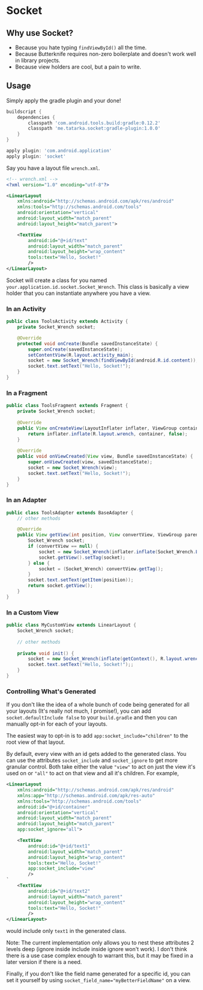 Socket
======

## Why use Socket?

- Because you hate typing `findViewById()` all the time.
- Because Butterknife requires non-zero boilerplate and doesn't work well in library projects.
- Because view holders are cool, but a pain to write.

## Usage

Simply apply the gradle plugin and your done!

```groovy
buildscript {
    dependencies {
        classpath 'com.android.tools.build:gradle:0.12.2'
        classpath 'me.tatarka.socket:gradle-plugin:1.0.0'
    }
}

apply plugin: 'com.android.application'
apply plugin: 'socket'
```

Say you have a layout file `wrench.xml`.

```xml
<!-- wrench.xml -->
<?xml version="1.0" encoding="utf-8"?>

<LinearLayout
    xmlns:android="http://schemas.android.com/apk/res/android"
    xmlns:tools="http://schemas.android.com/tools"
    android:orientation="vertical" 
    android:layout_width="match_parent"
    android:layout_height="match_parent">

    <TextView
        android:id="@+id/text"
        android:layout_width="match_parent"
        android:layout_height="wrap_content"
        tools:text="Hello, Socket!"
        />
</LinearLayout>
```

Socket will create a class for you named `your.application.id.socket.Socket_Wrench`. This class is basically a view holder that you can instantiate anywhere you have a view.

### In an Activity

```java
public class ToolsActivity extends Activity {
    private Socket_Wrench socket;

    @Override
    protected void onCreate(Bundle savedInstanceState) {
        super.onCreate(savedInstanceState);
        setContentView(R.layout.activity_main);
        socket = new Socket_Wrench(findViewById(android.R.id.content));
        socket.text.setText("Hello, Socket!");
    }
}
```

### In a Fragment

```java
public class ToolsFragment extends Fragment {
    private Socket_Wrench socket;
    
    @Override
    public View onCreateView(LayoutInflater inflater, ViewGroup container, Bundle savedInstanceState) {
        return inflater.inflate(R.layout.wrench, container, false);
    }
    
    @Override
    public void onViewCreated(View view, Bundle savedInstanceState) {
        super.onViewCreated(view, savedInstanceState);
        socket = new Socket_Wrench(view);
        socket.text.setText("Hello, Socket!");
    }
}
```

### In an Adapter

```java
public class ToolsAdapter extends BaseAdapter {
    // other methods

    @Override
    public View getView(int position, View convertView, ViewGroup parent) {
        Socket_Wrench socket;
        if (convertView == null) {
            socket = new Socket_Wrench(inflater.inflate(Socket_Wrench.LAYOUT, parent, false));
            socket.getView().setTag(socket);
        } else {
            socket = (Socket_Wrench) convertView.getTag();
        }
        socket.text.setText(getItem(position));
        return socket.getView();
    }
}
```

### In a Custom View

```java
public class MyCustomView extends LinearLayout {
    Socket_Wrench socket;
    
    // other methods
    
    private void init() {
        socket = new Socket_Wrench(inflate(getContext(), R.layout.wrench, this));
        socket.text.setText("Hello, Socket!");;
    }
}
```

### Controlling What's Generated

If you don't like the idea of a whole bunch of code being generated for all your layouts (It's really not much, I promise!), you can add `socket.defaultInclude false` to your `build.gradle` and then you can manually opt-in for each of your layouts.

The easiest way to opt-in is to add `app:socket_include="children"` to the root view of that layout.

By default, every view with an id gets added to the generated class. You can use the attributes `socket_include` and `socket_ignore` to get more granular control. Both take either the value `"view"` to act on just the view it's used on or `"all"` to act on that view and all it's children. For example,

```xml
<LinearLayout
    xmlns:android="http://schemas.android.com/apk/res/android"
    xmlns:app="http://schemas.android.com/apk/res-auto"
    xmlns:tools="http://schemas.android.com/tools"
    android:id="@+id/container"
    android:orientation="vertical"
    android:layout_width="match_parent"
    android:layout_height="match_parent"
    app:socket_ignore="all">

    <TextView
        android:id="@+id/text1"
        android:layout_width="match_parent"
        android:layout_height="wrap_content"
        tools:text="Hello, Socket!"
        app:socket_include="view"
        />
`   
    <TextView
        android:id="@+id/text2"
        android:layout_width="match_parent"
        android:layout_height="wrap_content"
        tools:text="Hello, Socket!"
        />
</LinearLayout>
```

would include only `text1` in the generated class.

Note: The current implementation only allows you to nest these attributes 2 levels deep (ignore inside include inside ignore won't work). I don't think there is a use case complex enough to warrant this, but it may be fixed in a later version if there is a need.

Finally, if you don't like the field name generated for a specific id, you can set it yourself by using `socket_field_name="myBetterFieldName"` on a view.
